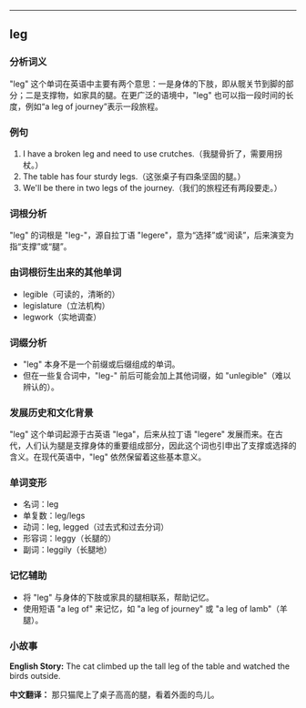 
---------------
## leg
### 分析词义
"leg" 这个单词在英语中主要有两个意思：一是身体的下肢，即从髋关节到脚的部分；二是支撑物，如家具的腿。在更广泛的语境中，"leg" 也可以指一段时间的长度，例如“a leg of journey”表示一段旅程。

### 例句
1. I have a broken leg and need to use crutches.（我腿骨折了，需要用拐杖。）
2. The table has four sturdy legs.（这张桌子有四条坚固的腿。）
3. We'll be there in two legs of the journey.（我们的旅程还有两段要走。）

### 词根分析
"leg" 的词根是 "leg-"，源自拉丁语 "legere"，意为“选择”或“阅读”，后来演变为指“支撑”或“腿”。

### 由词根衍生出来的其他单词
- legible（可读的，清晰的）
- legislature（立法机构）
- legwork（实地调查）

### 词缀分析
- "leg" 本身不是一个前缀或后缀组成的单词。
- 但在一些复合词中，"leg-" 前后可能会加上其他词缀，如 "unlegible"（难以辨认的）。

### 发展历史和文化背景
"leg" 这个单词起源于古英语 "lega"，后来从拉丁语 "legere" 发展而来。在古代，人们认为腿是支撑身体的重要组成部分，因此这个词也引申出了支撑或选择的含义。在现代英语中，"leg" 依然保留着这些基本意义。

### 单词变形
- 名词：leg
- 单复数：leg/legs
- 动词：leg, legged（过去式和过去分词）
- 形容词：leggy（长腿的）
- 副词：leggily（长腿地）

### 记忆辅助
- 将 "leg" 与身体的下肢或家具的腿相联系，帮助记忆。
- 使用短语 "a leg of" 来记忆，如 "a leg of journey" 或 "a leg of lamb"（羊腿）。

### 小故事
**English Story:**
The cat climbed up the tall leg of the table and watched the birds outside.

**中文翻译：**
那只猫爬上了桌子高高的腿，看着外面的鸟儿。

